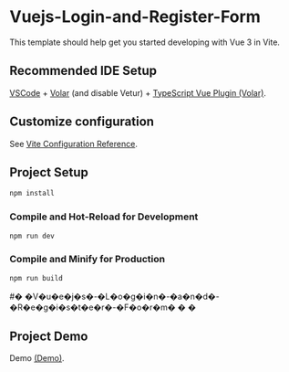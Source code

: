 # Vuejs-Login-and-Register-Form

This template should help get you started developing with Vue 3 in Vite.

## Recommended IDE Setup

[VSCode](https://code.visualstudio.com/) + [Volar](https://marketplace.visualstudio.com/items?itemName=johnsoncodehk.volar) (and disable Vetur) + [TypeScript Vue Plugin (Volar)](https://marketplace.visualstudio.com/items?itemName=johnsoncodehk.vscode-typescript-vue-plugin).

## Customize configuration

See [Vite Configuration Reference](https://vitejs.dev/config/).

## Project Setup

```sh
npm install
```

### Compile and Hot-Reload for Development

```sh
npm run dev
```

### Compile and Minify for Production

```sh
npm run build
```
#� �V�u�e�j�s�-�L�o�g�i�n�-�a�n�d�-�R�e�g�i�s�t�e�r�-�F�o�r�m�
�
�
## Project Demo
Demo [(Demo)](https://w3hubs.com/vuejs-login-and-register-form/).
